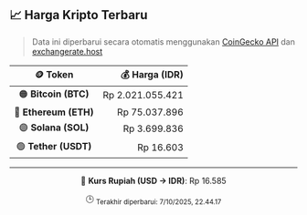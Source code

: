 

<!-- HARGA_KRIPTO -->
## 📈 Harga Kripto Terbaru

> Data ini diperbarui secara otomatis menggunakan [CoinGecko API](https://www.coingecko.com/) dan [exchangerate.host](https://exchangerate.host/)

<div align="center">

| 🪙 Token | 💰 Harga (IDR) |
|:------:|---------------:|
| 🟠 **Bitcoin (BTC)**   | Rp 2.021.055.421 |
| 🔵 **Ethereum (ETH)**  | Rp 75.037.896 |
| 🟣 **Solana (SOL)**    | Rp 3.699.836 |
| 🟢 **Tether (USDT)**   | Rp 16.603 |

---

💱 **Kurs Rupiah (USD → IDR)**: Rp 16.585

🕒 <sub>Terakhir diperbarui: 7/10/2025, 22.44.17</sub>

</div>
<!-- /HARGA_KRIPTO -->